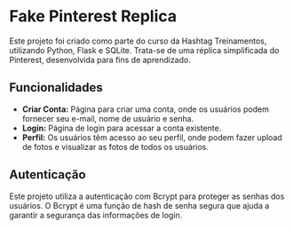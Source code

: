 # Fake Pinterest Replica

Este projeto foi criado como parte do curso da Hashtag Treinamentos, utilizando Python, Flask e SQLite. Trata-se de uma réplica simplificada do Pinterest, desenvolvida para fins de aprendizado.

## Funcionalidades

- **Criar Conta:** Página para criar uma conta, onde os usuários podem fornecer seu e-mail, nome de usuário e senha.
- **Login:** Página de login para acessar a conta existente.
- **Perfil:** Os usuários têm acesso ao seu perfil, onde podem fazer upload de fotos e visualizar as fotos de todos os usuários.

## Autenticação

Este projeto utiliza a autenticação com Bcrypt para proteger as senhas dos usuários. O Bcrypt é uma função de hash de senha segura que ajuda a garantir a segurança das informações de login.

